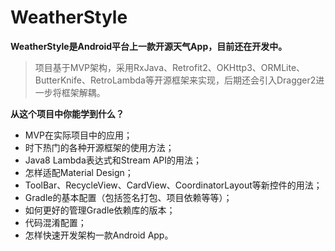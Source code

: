 # WeatherStyle


**WeatherStyle是Android平台上一款开源天气App，目前还在开发中。**

> 项目基于MVP架构，采用RxJava、Retrofit2、OKHttp3、ORMLite、ButterKnife、RetroLambda等开源框架来实现，后期还会引入Dragger2进一步将框架解耦。

**从这个项目中你能学到什么？**

* MVP在实际项目中的应用；
* 时下热门的各种开源框架的使用方法；
* Java8 Lambda表达式和Stream API的用法；
* 怎样适配Material Design；
* ToolBar、RecycleView、CardView、CoordinatorLayout等新控件的用法；
* Gradle的基本配置（包括签名打包、项目依赖等等）；
* 如何更好的管理Gradle依赖库的版本；
* 代码混淆配置；
* 怎样快速开发架构一款Android App。
